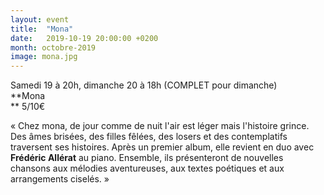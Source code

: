 ```yaml
---
layout: event
title:  "Mona"
date:   2019-10-19 20:00:00 +0200
month: octobre-2019
image: mona.jpg
---
```




Samedi 19 à 20h, dimanche 20 à 18h (COMPLET pour dimanche)  
**Mona  
** 5/10€

« Chez mona, de jour comme de nuit l'air est léger mais l'histoire grince. Des âmes brisées, des filles fêlées, des losers et des contemplatifs traversent ses histoires. Après un premier album, elle revient en duo avec <strong>Frédéric Allérat</strong> au piano. Ensemble, ils présenteront de nouvelles chansons aux mélodies aventureuses, aux textes poétiques et aux arrangements ciselés. »